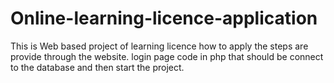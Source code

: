 # Online-learning-licence-application
This is Web based project of learning licence how to apply the steps are provide through the website.
login page code in php that should be connect to the database and then start the project. 
